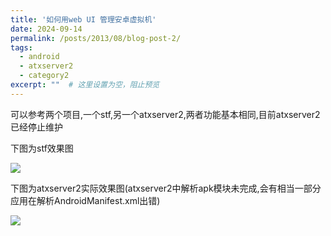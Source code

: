 ```yaml
---
title: '如何用web UI 管理安卓虚拟机'
date: 2024-09-14
permalink: /posts/2013/08/blog-post-2/
tags:
  - android
  - atxserver2
  - category2
excerpt: ""  # 这里设置为空，阻止预览
---
```


可以参考两个项目,一个stf,另一个atxserver2,两者功能基本相同,目前atxserver2已经停止维护

下图为stf效果图

![](https://raw.githubusercontent.com/DeviceFarmer/stf/master/doc/7s_usage.gif)

下图为atxserver2实际效果图(atxserver2中解析apk模块未完成,会有相当一部分应用在解析AndroidManifest.xml出错)

![](https://user-images.githubusercontent.com/3281689/54807405-187c3f00-4cb8-11e9-8a8e-8092c5472dc1.gif)

